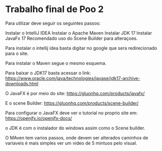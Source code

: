 # Trabalho final de Poo 2

Para utilizar deve seguir os seguintes passos:

Instalar o IntelliJ IDEA
Instalar o Apache Maven
Instalar JDK 17
Instalar JavaFx 17
Recomendado uso do Scene Builder para alteraçoes.

Para instalar o intellij idea basta digitar no google que sera redirecionado para o site.

Para instalar o Maven segue o mesmo esquema.

Para baixar o JDK17 basta acessar o link: https://www.oracle.com/java/technologies/javase/jdk17-archive-downloads.html

O JavaFX é por meio do site: https://gluonhq.com/products/javafx/

E o scene Builder: https://gluonhq.com/products/scene-builder/

Para configurar o JavaFX deve ver o tutorial no proprio site em: https://openjfx.io/openjfx-docs/

o JDK é com o instalador do windows assim como o Scene builder.

O MAven tem varios passos, onde devem ser alterados caminhos de variaveis é mais simples ver um video de 5 mintuos pelo visual.

